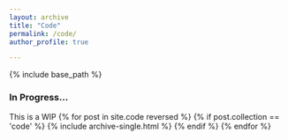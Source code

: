 ```yaml
---
layout: archive
title: "Code"
permalink: /code/
author_profile: true

---
```


{% include base_path %}

### In Progress...

This is a WIP
{% for post in site.code reversed %}
  {% if post.collection == 'code' %}
    {% include archive-single.html %}
  {% endif %}
{% endfor %}
